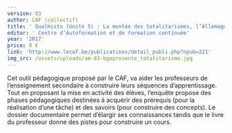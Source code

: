 ```yaml
---
version: 83
author: CAF (collectif)
title: ' QualHisto (Unité 5) : La montée des totalitarismes, l’Allemagne Nazie'
editor: ' Centre d’Autoformation et de formation continuée'
year: '2017'
price: 8 €
link: 'http://www.lecaf.be/publications/detail_publi.php?npub=221'
img_src: /assets/uploads/am-83-bgopresente_totalitarisme.jpg
---
```

Cet outil pédagogique proposé par le CAF, va aider les professeurs de l’enseignement secondaire à construire leurs séquences d’apprentissage. Tout en proposant la mise en activité des élèves, l’enquête propose des phases pédagogiques destinées à acquérir des prérequis (pour la réalisation d’une tâche) et des savoirs (pour construire des concepts). Le dossier documentaire permet d’élargir ses connaissances tandis que le livre du professeur donne des pistes pour construire un cours.
